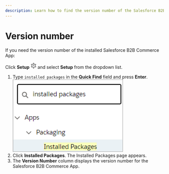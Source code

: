 ```yaml
---
description: Learn how to find the version number of the Salesforce B2B Commerce App.
---
```


# Version number

If you need the version number of the installed Salesforce B2B Commerce App:

Click **Setup** ![](<.gitbook/assets/setupicon (8).png>) and select **Setup** from the dropdown list.

1. Type `installed packages` in the **Quick Find** field and press **Enter**. ![](<.gitbook/assets/InstalledPackages (1).png>)
2. Click **Installed Packages**. The Installed Packages page appears.
3. The **Version Number** column displays the version number for the Salesforce B2B Commerce App.
